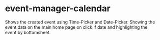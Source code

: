 # event-manager-calendar
Shows the created event using Time-Picker and Date-Picker. Showing the event data on the main home page on click if date and highlighting the event by bottomsheet.
